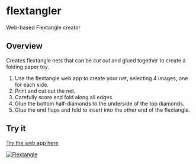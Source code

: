 # flextangler
Web-based Flextangle creator

## Overview

Creates flextangle nets that can be cut out and glued together to create a folding paper toy.

1. Use the flextangle web app to create your net, selecting 4 images, one for each side.
2. Print and cut out the net.
3. Carefully score and fold along all edges.
4. Glue the bottom half-diamonds to the underside of the top diamonds.
5. Glue the end flaps and fold to insert into the other end of the flextangle.

## Try it

[Try the web app here](https://flextangler.web.app)

[![Flextangle](http://img.youtube.com/vi/sf95Al_Hn-4/0.jpg)](http://www.youtube.com/watch?v=sf95Al_Hn-4 "Flextangle")
